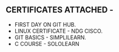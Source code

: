 ## CERTIFICATES ATTACHED -

* FIRST DAY ON GIT HUB.
* LINUX CERTIFICATE - NDG CISCO.
* GIT BASICS - SIMPLILEARN.
* C COURSE - SOLOLEARN
